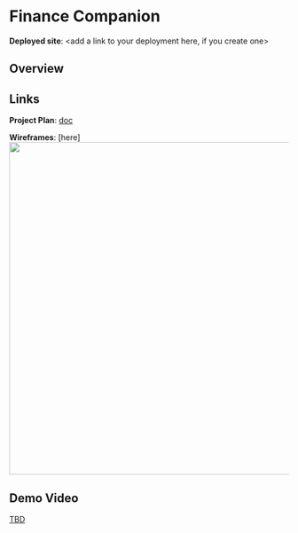 # Finance Companion

**Deployed site**: <add a link to your deployment here, if you create one>

## Overview
<Add a quick description of your app here>


## Links
**Project Plan**: [doc](https://docs.google.com/document/d/1UmzoqE81pAjWFdEfLsAxFeJnIc_sYXJsLNcYTumE06A/edit?usp=sharing)

**Wireframes**: [here]<add a link to wire frames>
<img src="OR_INSERT_INLINE_YOUR_WIREFRAME_IMAGE_URL" width=600>

<add any other links here as you work on your project>

## Demo Video
[TBD](<insert link in Week 9!>)

